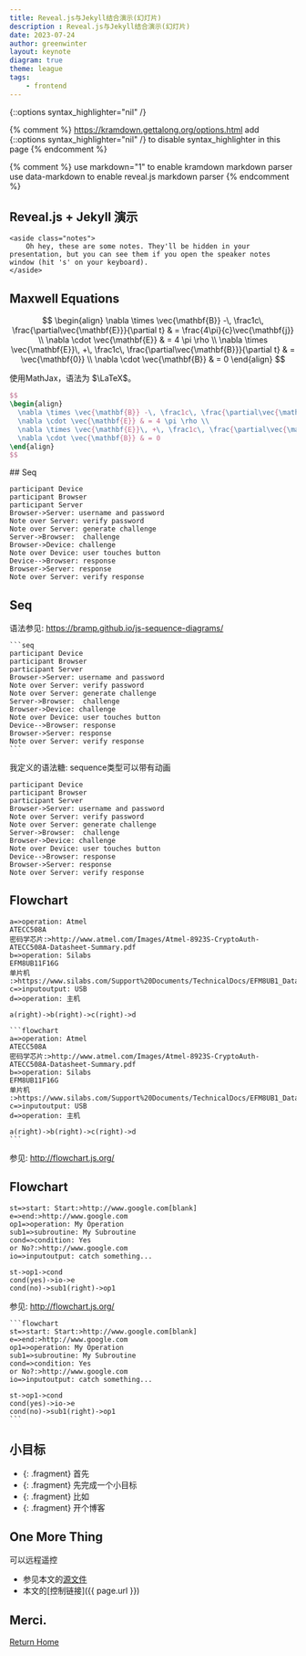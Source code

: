 ```yaml
---
title: Reveal.js与Jekyll结合演示(幻灯片)
description : Reveal.js与Jekyll结合演示(幻灯片)
date: 2023-07-24
author: greenwinter
layout: keynote
diagram: true
theme: league
tags:
    - frontend
---
```

{::options syntax_highlighter="nil" /}

{% comment %}
	https://kramdown.gettalong.org/options.html
	add {::options syntax_highlighter="nil" /} to disable syntax_highlighter in this page
{% endcomment %}

{% comment %}
	use markdown="1" to enable kramdown markdown parser
  use data-markdown to enable reveal.js markdown parser
{% endcomment %}

<section data-auto-animate>
<h1> Reveal.js + Jekyll 演示 </h1>

    <aside class="notes">
        Oh hey, these are some notes. They'll be hidden in your presentation, but you can see them if you open the speaker notes window (hit 's' on your keyboard).
    </aside>
</section> 

<section markdown="1" data-auto-animate>

## Maxwell Equations

$$
\begin{align}
  \nabla \times \vec{\mathbf{B}} -\, \frac1c\, \frac{\partial\vec{\mathbf{E}}}{\partial t} & = \frac{4\pi}{c}\vec{\mathbf{j}} \\
  \nabla \cdot \vec{\mathbf{E}} & = 4 \pi \rho \\
  \nabla \times \vec{\mathbf{E}}\, +\, \frac1c\, \frac{\partial\vec{\mathbf{B}}}{\partial t} & = \vec{\mathbf{0}} \\
  \nabla \cdot \vec{\mathbf{B}} & = 0
\end{align}
$$

</section> <section data-markdown data-auto-animate>

使用MathJax，语法为 $\LaTeX$。

```tex [2-7]
$$
\begin{align}
  \nabla \times \vec{\mathbf{B}} -\, \frac1c\, \frac{\partial\vec{\mathbf{E}}}{\partial t} & = \frac{4\pi}{c}\vec{\mathbf{j}} \\
  \nabla \cdot \vec{\mathbf{E}} & = 4 \pi \rho \\
  \nabla \times \vec{\mathbf{E}}\, +\, \frac1c\, \frac{\partial\vec{\mathbf{B}}}{\partial t} & = \vec{\mathbf{0}} \\
  \nabla \cdot \vec{\mathbf{B}} & = 0
\end{align}
$$
```

</section> <section markdown="1">
## Seq

```seq
participant Device
participant Browser
participant Server
Browser->Server: username and password
Note over Server: verify password
Note over Server: generate challenge
Server->Browser:  challenge
Browser->Device: challenge
Note over Device: user touches button
Device-->Browser: response
Browser->Server: response
Note over Server: verify response
```
</section> <section data-markdown data-auto-animate>

## Seq

语法参见: <https://bramp.github.io/js-sequence-diagrams/>

``````plaintext [2-4|5-13]
```seq
participant Device
participant Browser
participant Server
Browser->Server: username and password
Note over Server: verify password
Note over Server: generate challenge
Server->Browser:  challenge
Browser->Device: challenge
Note over Device: user touches button
Device-->Browser: response
Browser->Server: response
Note over Server: verify response
```
``````

</section> <section markdown="1">

我定义的语法糖:
sequence类型可以带有动画

```sequence
participant Device
participant Browser
participant Server
Browser->Server: username and password
Note over Server: verify password
Note over Server: generate challenge
Server->Browser:  challenge
Browser->Device: challenge
Note over Device: user touches button
Device-->Browser: response
Browser->Server: response
Note over Server: verify response
```

</section> <section markdown="1" data-auto-animate>

## Flowchart
```flowchart
a=>operation: Atmel
ATECC508A 
密码学芯片:>http://www.atmel.com/Images/Atmel-8923S-CryptoAuth-ATECC508A-Datasheet-Summary.pdf
b=>operation: Silabs 
EFM8UB11F16G 
单片机 :>https://www.silabs.com/Support%20Documents/TechnicalDocs/EFM8UB1_DataSheet.pdf
c=>inputoutput: USB
d=>operation: 主机

a(right)->b(right)->c(right)->d
```

``````plaintext
```flowchart
a=>operation: Atmel
ATECC508A 
密码学芯片:>http://www.atmel.com/Images/Atmel-8923S-CryptoAuth-ATECC508A-Datasheet-Summary.pdf
b=>operation: Silabs 
EFM8UB11F16G 
单片机 :>https://www.silabs.com/Support%20Documents/TechnicalDocs/EFM8UB1_DataSheet.pdf
c=>inputoutput: USB
d=>operation: 主机

a(right)->b(right)->c(right)->d
```
``````

参见: <http://flowchart.js.org/>

</section> <section markdown="1" data-auto-animate>

## Flowchart
```flowchart
st=>start: Start:>http://www.google.com[blank]
e=>end:>http://www.google.com
op1=>operation: My Operation
sub1=>subroutine: My Subroutine
cond=>condition: Yes
or No?:>http://www.google.com
io=>inputoutput: catch something...

st->op1->cond
cond(yes)->io->e
cond(no)->sub1(right)->op1
```

</section> <section markdown="1" data-auto-animate>

参见: <http://flowchart.js.org/>


``````plaintext
```flowchart
st=>start: Start:>http://www.google.com[blank]
e=>end:>http://www.google.com
op1=>operation: My Operation
sub1=>subroutine: My Subroutine
cond=>condition: Yes
or No?:>http://www.google.com
io=>inputoutput: catch something...

st->op1->cond
cond(yes)->io->e
cond(no)->sub1(right)->op1
```
``````


</section> <section markdown="1" data-auto-animate>

## 小目标
 - {: .fragment} 首先
 - {: .fragment} 先完成一个小目标
 - {: .fragment} 比如
 - {: .fragment} 开个博客

</section> <section data-markdown data-auto-animate>

## One More Thing

</section> <section data-markdown data-auto-animate>

可以远程遥控

 - 参见本文的[源文件](https://github.com/donlv1997/donlv1997.github.io/blob/main/_keynotes/reval%E4%B8%8Ejekyll%E7%BB%93%E5%90%88%E7%9A%84%E6%BC%94%E7%A4%BA.md)
 - 本文的[控制链接]({{ page.url }})

</section> <section data-markdown data-auto-animate>

## Merci.

[Return Home]({{site.url}})

</section> 
